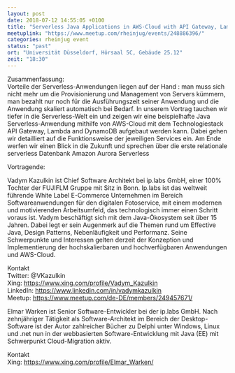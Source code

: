 ```yaml
---
layout: post
date: 2018-07-12 14:55:05 +0100
title: "Serverless Java Applications in AWS-Cloud with API Gateway, Lambda and DynamoDB"
meetuplink: "https://www.meetup.com/rheinjug/events/248886396/"
categories: rheinjug event
status: "past"
ort: "Universität Düsseldorf, Hörsaal 5C, Gebäude 25.12"
zeit: "18:30"
---
```

<p>Zusammenfassung:<br/>Vorteile der Serverless-Anwendungen liegen auf der Hand : man muss sich nicht mehr um die Provisionierung und Management von Servers kümmern, man bezahlt nur noch für die Ausführungszeit seiner Anwendung und die Anwendung skaliert automatisch bei Bedarf. In unserem Vortrag tauchen wir tiefer in die Serverless-Welt ein und zeigen wir eine beispielhafte Java Serverless-Anwendung mithilfe von AWS-Cloud mit dem Technologiestack API Gateway, Lambda and DynamoDB aufgebaut werden kann. Dabei gehen wir detailliert auf die Funktionsweise der jeweiligen Services ein. Am Ende werfen wir einen Blick in die Zukunft und sprechen über die erste relationale serverless Datenbank Amazon Aurora Serverless</p> <p>Vortragende:</p> <p>Vadym Kazulkin ist Chief Software Architekt bei ip.labs GmbH, einer 100% Tochter der FUJIFLM Gruppe mit Sitz in Bonn. Ip.labs ist das weltweit führende White Label E-Commerce Unternehmen im Bereich Softwareanwendungen für den digitalen Fotoservice, mit einem modernen und motivierenden Arbeitsumfeld, das technologisch immer einen Schritt voraus ist. Vadym beschäftigt sich mit dem Java-Ökosystem seit über 15 Jahren. Dabei legt er sein Augenmerk auf die Themen rund um Effective Java, Design Patterns, Nebenläufigkeit und Performanz. Seine Schwerpunkte und Interessen gelten derzeit der Konzeption und Implementierung der hochskalierbaren und hochverfügbaren Anwendungen und AWS-Cloud.</p> <p>Kontakt<br/>Twitter: @VKazulkin<br/>Xing: <a href="https://www.xing.com/profile/Vadym_Kazulkin" class="linkified">https://www.xing.com/profile/Vadym_Kazulkin</a><br/>LinkedIn: <a href="https://www.linkedin.com/in/vadymkazulkin" class="linkified">https://www.linkedin.com/in/vadymkazulkin</a><br/>Meetup: <a href="https://www.meetup.com/de-DE/members/249457671/" class="linkified">https://www.meetup.com/de-DE/members/249457671/</a></p> <p>Elmar Warken ist Senior Software-Entwickler bei der ip.labs GmbH. Nach zehnjähriger Tätigkeit als Software-Architekt im Bereich der Desktop-Software ist der Autor zahlreicher Bücher zu Delphi unter Windows, Linux und .net nun in der webbasierten Software-Entwicklung mit Java (EE) mit Schwerpunkt Cloud-Migration aktiv.</p> <p>Kontakt<br/>Xing: <a href="https://www.xing.com/profile/Elmar_Warken/" class="linkified">https://www.xing.com/profile/Elmar_Warken/</a></p> 
